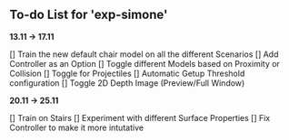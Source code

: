 ## To-do List for 'exp-simone' ##

__13.11 -> 17.11__

[] Train the new default chair model on all the different Scenarios
[] Add Controller as an Option
[] Toggle different Models based on Proximity or Collision
[] Toggle for Projectiles
[] Automatic Getup Threshold configuration
[] Toggle 2D Depth Image (Preview/Full Window)

__20.11 -> 25.11__

[] Train on Stairs
[] Experiment with different Surface Properties
[] Fix Controller to make it more intutative

